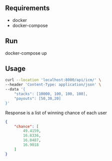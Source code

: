 
## Requirements
- docker
- docker-compose

## Run

docker-compose up

## Usage

```bash
curl --location 'localhost:8000/api/icm/' \
--header 'Content-Type: application/json' \
--data '{
    "stacks": [10000, 100, 100, 100],
    "payouts": [50,30,20]
}'
```

Response is a list of winning chance of each user
```json
{
    "chance": [
        49.4159,
        16.8336,
        16.8487,
        16.9018
    ]
}
```